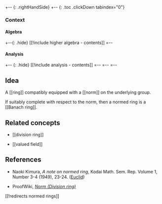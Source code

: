 
+-- {: .rightHandSide}
+-- {: .toc .clickDown tabindex="0"}
### Context
#### Algebra
+--{: .hide}
[[!include higher algebra - contents]]
=--
#### Analysis
+-- {: .hide}
[[!include analysis - contents]]
=--
=--
=--


## Idea

A [[ring]] compatibly equipped with a [[norm]] on the underlying group.

If suitably complete with respect to the norm, then a normed ring is a [[Banach ring]].

## Related concepts

* [[division ring]]

* [[valued field]]

## References

* Naoki Kimura, _A note on normed ring_, Kodai Math. Sem. Rep.
Volume 1, Number 3-4 (1949), 23-24. ([Euclid](http://projecteuclid.org/euclid.kmj/1138833472))

* ProofWiki, _[Norm (Division ring)](https://proofwiki.org/wiki/Definition:Norm_(Division_Ring))_

[[!redirects normed rings]]
